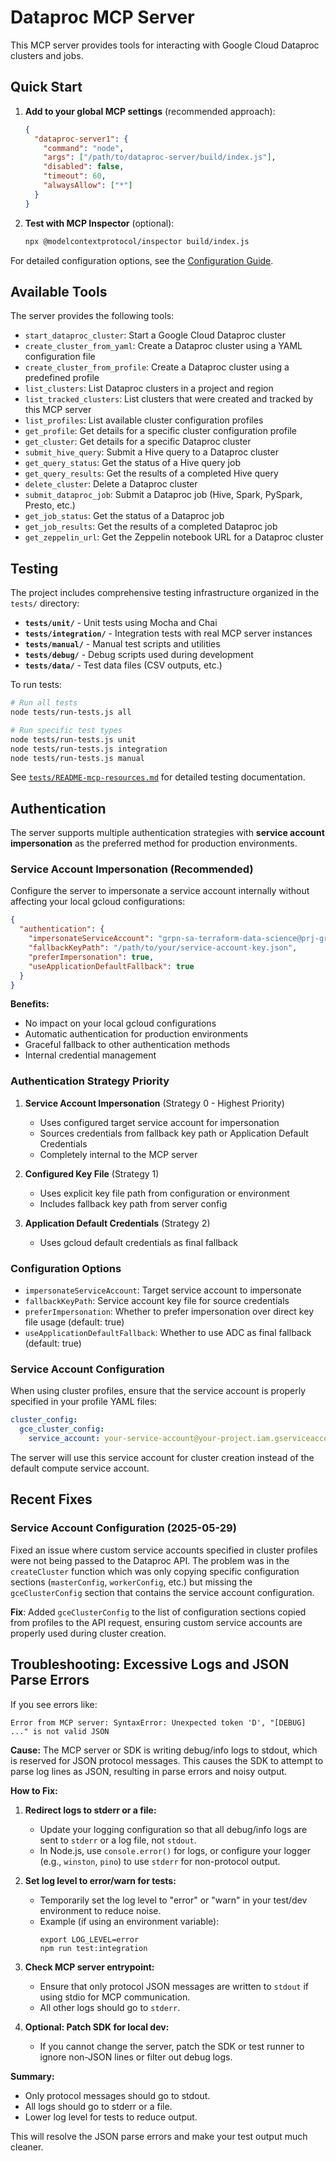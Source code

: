 # Dataproc MCP Server

This MCP server provides tools for interacting with Google Cloud Dataproc clusters and jobs.

## Quick Start

1. **Add to your global MCP settings** (recommended approach):
   ```json
   {
     "dataproc-server1": {
       "command": "node",
       "args": ["/path/to/dataproc-server/build/index.js"],
       "disabled": false,
       "timeout": 60,
       "alwaysAllow": ["*"]
     }
   }
   ```

2. **Test with MCP Inspector** (optional):
   ```bash
   npx @modelcontextprotocol/inspector build/index.js
   ```

For detailed configuration options, see the [Configuration Guide](docs/CONFIGURATION_GUIDE.md).

## Available Tools

The server provides the following tools:

- `start_dataproc_cluster`: Start a Google Cloud Dataproc cluster
- `create_cluster_from_yaml`: Create a Dataproc cluster using a YAML configuration file
- `create_cluster_from_profile`: Create a Dataproc cluster using a predefined profile
- `list_clusters`: List Dataproc clusters in a project and region
- `list_tracked_clusters`: List clusters that were created and tracked by this MCP server
- `list_profiles`: List available cluster configuration profiles
- `get_profile`: Get details for a specific cluster configuration profile
- `get_cluster`: Get details for a specific Dataproc cluster
- `submit_hive_query`: Submit a Hive query to a Dataproc cluster
- `get_query_status`: Get the status of a Hive query job
- `get_query_results`: Get the results of a completed Hive query
- `delete_cluster`: Delete a Dataproc cluster
- `submit_dataproc_job`: Submit a Dataproc job (Hive, Spark, PySpark, Presto, etc.)
- `get_job_status`: Get the status of a Dataproc job
- `get_job_results`: Get the results of a completed Dataproc job
- `get_zeppelin_url`: Get the Zeppelin notebook URL for a Dataproc cluster

## Testing

The project includes comprehensive testing infrastructure organized in the `tests/` directory:

- **`tests/unit/`** - Unit tests using Mocha and Chai
- **`tests/integration/`** - Integration tests with real MCP server instances
- **`tests/manual/`** - Manual test scripts and utilities
- **`tests/debug/`** - Debug scripts used during development
- **`tests/data/`** - Test data files (CSV outputs, etc.)

To run tests:

```bash
# Run all tests
node tests/run-tests.js all

# Run specific test types
node tests/run-tests.js unit
node tests/run-tests.js integration
node tests/run-tests.js manual
```

See [`tests/README-mcp-resources.md`](tests/README-mcp-resources.md) for detailed testing documentation.

## Authentication

The server supports multiple authentication strategies with **service account impersonation** as the preferred method for production environments.

### Service Account Impersonation (Recommended)

Configure the server to impersonate a service account internally without affecting your local gcloud configurations:

```json
{
  "authentication": {
    "impersonateServiceAccount": "grpn-sa-terraform-data-science@prj-grp-central-sa-prod-0b25.iam.gserviceaccount.com",
    "fallbackKeyPath": "/path/to/your/service-account-key.json",
    "preferImpersonation": true,
    "useApplicationDefaultFallback": true
  }
}
```

**Benefits:**
- No impact on your local gcloud configurations
- Automatic authentication for production environments
- Graceful fallback to other authentication methods
- Internal credential management

### Authentication Strategy Priority

1. **Service Account Impersonation** (Strategy 0 - Highest Priority)
   - Uses configured target service account for impersonation
   - Sources credentials from fallback key path or Application Default Credentials
   - Completely internal to the MCP server

2. **Configured Key File** (Strategy 1)
   - Uses explicit key file path from configuration or environment
   - Includes fallback key path from server config

3. **Application Default Credentials** (Strategy 2)
   - Uses gcloud default credentials as final fallback

### Configuration Options

- `impersonateServiceAccount`: Target service account to impersonate
- `fallbackKeyPath`: Service account key file for source credentials
- `preferImpersonation`: Whether to prefer impersonation over direct key file usage (default: true)
- `useApplicationDefaultFallback`: Whether to use ADC as final fallback (default: true)

### Service Account Configuration

When using cluster profiles, ensure that the service account is properly specified in your profile YAML files:

```yaml
cluster_config:
  gce_cluster_config:
    service_account: your-service-account@your-project.iam.gserviceaccount.com
```

The server will use this service account for cluster creation instead of the default compute service account.

## Recent Fixes

### Service Account Configuration (2025-05-29)

Fixed an issue where custom service accounts specified in cluster profiles were not being passed to the Dataproc API. The problem was in the `createCluster` function which was only copying specific configuration sections (`masterConfig`, `workerConfig`, etc.) but missing the `gceClusterConfig` section that contains the service account configuration.

**Fix**: Added `gceClusterConfig` to the list of configuration sections copied from profiles to the API request, ensuring custom service accounts are properly used during cluster creation.

## Troubleshooting: Excessive Logs and JSON Parse Errors

If you see errors like:

```
Error from MCP server: SyntaxError: Unexpected token 'D', "[DEBUG] ..." is not valid JSON
```

**Cause:**
The MCP server or SDK is writing debug/info logs to stdout, which is reserved for JSON protocol messages. This causes the SDK to attempt to parse log lines as JSON, resulting in parse errors and noisy output.

**How to Fix:**

1. **Redirect logs to stderr or a file:**
   - Update your logging configuration so that all debug/info logs are sent to `stderr` or a log file, not `stdout`.
   - In Node.js, use `console.error()` for logs, or configure your logger (e.g., `winston`, `pino`) to use `stderr` for non-protocol output.

2. **Set log level to error/warn for tests:**
   - Temporarily set the log level to "error" or "warn" in your test/dev environment to reduce noise.
   - Example (if using an environment variable):
     ```
     export LOG_LEVEL=error
     npm run test:integration
     ```

3. **Check MCP server entrypoint:**
   - Ensure that only protocol JSON messages are written to `stdout` if using stdio for MCP communication.
   - All other logs should go to `stderr`.

4. **Optional: Patch SDK for local dev:**
   - If you cannot change the server, patch the SDK or test runner to ignore non-JSON lines or filter out debug logs.

**Summary:**
- Only protocol messages should go to stdout.
- All logs should go to stderr or a file.
- Lower log level for tests to reduce output.

This will resolve the JSON parse errors and make your test output much cleaner.
